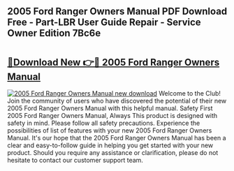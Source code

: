 ## 2005 Ford Ranger Owners Manual PDF Download Free - Part-LBR User Guide Repair - Service Owner Edition 7Bc6e

# <h2><a href="http://bc37752.oget.top/?id=2005+Ford+Ranger+Owners+Manual">🔗Download New 👉🔴 2005 Ford Ranger Owners Manual</a></h2>

[![2005 Ford Ranger Owners Manual new download](https://i.imgur.com/5g1atiW.png)](http://bc37752.oget.top/?id=2005+Ford+Ranger+Owners+Manual)
Welcome to the Club! Join the community of users who have discovered the potential of their new 2005 Ford Ranger Owners Manual with this helpful manual. Safety First 2005 Ford Ranger Owners Manual, Always This product is designed with safety in mind. Please follow all safety precautions. Experience the possibilities of list of features with your new 2005 Ford Ranger Owners Manual. It's our hope that the 2005 Ford Ranger Owners Manual has been a clear and easy-to-follow guide in helping you get started with your new product. Should you require any assistance or clarification, please do not hesitate to contact our customer support team.
